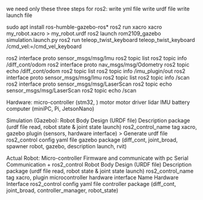 we need only these three steps for ros2:
    write yml file 
    write urdf file
    write launch file

sudo apt install ros-humble-gazebo-ros*
ros2 run xacro xacro my_robot.xacro > my_robot.urdf
ros2 launch rom2109_gazebo simulation.launch.py
ros2 run teleop_twist_keyboard teleop_twist_keyboard /cmd_vel:=/cmd_vel_keyboard

ros2 interface proto sensor_msgs/msg/Imu
ros2 topic list
ros2 topic info /diff_cont/odom
ros2 interface proto nav_msgs/msg/Odometry
ros2 topic echo /diff_cont/odom
ros2 topic list
ros2 topic info /imu_plugin/out
ros2 interface proto sensor_msgs/msg/Imu
ros2 topic list
ros2 topic info /scan
ros2 interface proto sensor_msgs/msg/LaserScan
ros2 topic echo sensor_msgs/msg/LaserScan
ros2 topic echo /scan 


Hardware:
    micro-controller (stm32, )
    motor
    motor driver
    lidar
    IMU
    battery
    computer (miniPC, Pi, JetsonNano)

Simulation (Gazebo):
    Robot Body Design (URDF file)
    Description package (urdf file read, robot state & joint state launch)
    ros2_control_name tag xacro, gazebo plugin (sensors, hardware interface) > Generate urdf file
    ros2_control config yaml file
    gazebo package (diff_cont, joint_broad, spawner robot, gazebo, description launch, rvit)

Actual Robot:
    Micro-controller Firmware and communicate with pc
    Serial Communication + ros2_control
    Robot Body Design (URDF file)
    Description package (urdf file read, robot state & joint state launch)
    ros2_control_name tag xacro, plugin microcontroller hardware interface Name
    Hardware Interface
    ros2_control config yaml file
    controller package (diff_cont, joint_broad, controller_manager, robot_state)
